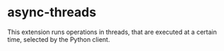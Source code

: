 # async-threads

This extension runs operations in threads, that are executed at a certain time, selected by the Python client.